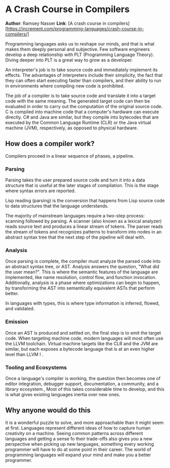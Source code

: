 # A Crash Course in Compilers
**Author**: Ramsey Nasser
**Link**: [A crash course in compilers][https://increment.com/programming-languages/crash-course-in-compilers/]

Programming languages asks us to reshape our minds, and that is what makes them deeply personal and subjective.
Few software engineers develop a deep relationship with PLT (Programming Language Theory).
Diving deeper into PLT is a great way to grow as a developer.

An interpreter's job is to take source code and immediately implement its effects.
The advantages of interpreters include their simplicity, the fact that they can often start executing faster than compilers, and their ability to run in environments where compiling new code is prohibited.

The job of a compiler is to take source code and translate it into a target code with the same meaning.
The generated target code can then be evaluated in order to carry out the computation of the original source code.
C is compiled into machine code that a computer's hardware can execute directly.
C# and Java are similar, but they compile into bytecodes that are executed by the Common Language Runtime (CLR) or the Java virtual machine (JVM), respectively, as opposed to physical hardware.

## How does a compiler work?
Compilers proceed in a linear sequence of phases, a pipeline.

### Parsing
Parsing takes the user prepared source code and turn it into a data structure that is useful at the later stages of compilation.
This is the stage where syntax errors are reported.

Lisp reading (parsing) is the conversion that happens from Lisp source code to data structures that the language understands.

The majority of mainstream languages require a two-step process: scanning followed by parsing.
A scanner (also known as a lexical analyzer) reads source text and produces a linear stream of tokens.
The parser reads the stream of tokens and recognizes patterns to transform into nodes in an abstract syntax tree that the next step of the pipeline will deal with.

### Analysis
Once parsing is complete, the compiler must analyze the parsed code into an abstract syntax tree, or AST.
Analysis answers the question, "What did the user mean?".
This is where the semantic features of the language are implemented, like name resolution, control flow, and function invocation.
Additionally, analysis is a phase where optimizations can begin to happen, by transforming the AST into semantically equivalent ASTs that perform better.

In languages with types, this is where type information is inferred, flowed, and validated. 

### Emission
Once an AST is produced and settled on, the final step is to emit the target code.
When targeting machine code, modern languages will most often use the LLVM toolchain. 
Virtual machine targets like the CLR and the JVM are similar, but each exposes a bytecode language that is at an even higher level than LLVM I .


### Tooling and Ecosystems
Once a language's compiler is working, the question then becomes one of editor integration, debugger support, documentation, a community, and a library ecosystem.,
Most of this takes considerable time to develop, and this is what gives existing languages inertia over new ones.

## Why anyone would do this
It is a wonderful puzzle to solve, and more approachable than it might seem at first.
Languages represent different ideas of how to capture human creativity on a machine.
Seeing common patterns across different languages and getting a sense fo their trade-offs also gives you a new perspective when picking up new languages, something every working programmer will have to do at some point in their career.
The world of programming languages will expand your mind and make you a better programmer.
